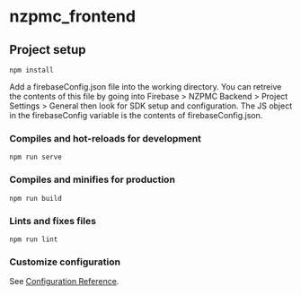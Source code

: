 # nzpmc_frontend

## Project setup

```
npm install
```

Add a firebaseConfig.json file into the working directory. You can retreive the contents of this file by going into Firebase > NZPMC Backend > Project Settings > General then look for SDK setup and configuration. The JS object in the firebaseConfig variable is the contents of firebaseConfig.json.

### Compiles and hot-reloads for development

```
npm run serve
```

### Compiles and minifies for production

```
npm run build
```

### Lints and fixes files

```
npm run lint
```

### Customize configuration

See [Configuration Reference](https://cli.vuejs.org/config/).
